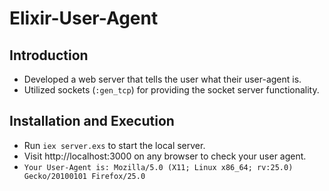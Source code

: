 # Elixir-User-Agent

## Introduction
- Developed a web server that tells the user what their user-agent is.
- Utilized sockets (`:gen_tcp`) for providing the socket server functionality.

## Installation and Execution
 - Run ```iex server.exs``` to start the local server.
 - Visit http://localhost:3000 on any browser to check your user agent. 
 - ```Your User-Agent is: Mozilla/5.0 (X11; Linux x86_64; rv:25.0) Gecko/20100101 Firefox/25.0```
